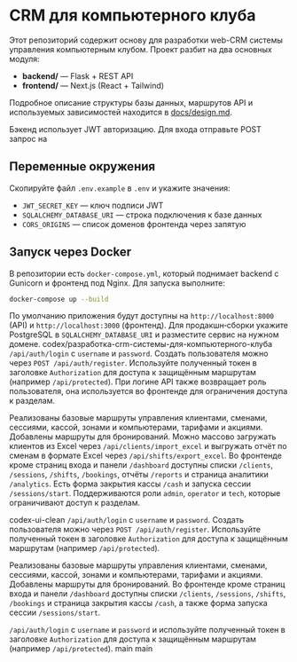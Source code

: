 # CRM для компьютерного клуба

Этот репозиторий содержит основу для разработки web-CRM системы управления
компьютерным клубом. Проект разбит на два основных модуля:

- **backend/** — Flask + REST API
- **frontend/** — Next.js (React + Tailwind)

Подробное описание структуры базы данных, маршрутов API и используемых
зависимостей находится в [docs/design.md](docs/design.md).

Бэкенд использует JWT авторизацию. Для входа отправьте POST запрос на

## Переменные окружения

Скопируйте файл `.env.example` в `.env` и укажите значения:

- `JWT_SECRET_KEY` — ключ подписи JWT
- `SQLALCHEMY_DATABASE_URI` — строка подключения к базе данных
- `CORS_ORIGINS` — список доменов фронтенда через запятую

## Запуск через Docker

В репозитории есть `docker-compose.yml`, который поднимает backend с
Gunicorn и фронтенд под Nginx. Для запуска выполните:

```bash
docker-compose up --build
```

По умолчанию приложения будут доступны на
`http://localhost:8000` (API) и `http://localhost:3000` (фронтенд).
Для продакшн‑сборки укажите PostgreSQL в `SQLALCHEMY_DATABASE_URI` и
разместите сервис на нужном домене.
codex/разработка-crm-системы-для-компьютерного-клуба
`/api/auth/login` с `username` и `password`. Создать пользователя можно
через `POST /api/auth/register`. Используйте полученный токен в заголовке
`Authorization` для доступа к защищённым маршрутам (например
`/api/protected`). При логине API также возвращает роль пользователя, она
используется во фронтенде для ограничения доступа к разделам.

Реализованы базовые маршруты управления клиентами, сменами, сессиями,
кассой, зонами и компьютерами, тарифами и акциями. Добавлены маршруты
для бронирований.
Можно массово загружать клиентов из Excel через `/api/clients/import_excel` и
выгружать отчёт по сменам в формате Excel через `/api/shifts/export_excel`.
Во фронтенде кроме страниц входа и панели `/dashboard` доступны списки
`/clients`, `/sessions`, `/shifts`, `/bookings`, отчёты `/reports` и
страница аналитики `/analytics`. Есть форма закрытия кассы `/cash` и
запуска сессии `/sessions/start`.
Поддерживаются роли `admin`, `operator` и `tech`, которые ограничивают
доступ к разделам.

 codex-ui-clean
`/api/auth/login` с `username` и `password`. Создать пользователя можно
через `POST /api/auth/register`. Используйте полученный токен в заголовке
`Authorization` для доступа к защищённым маршрутам (например
`/api/protected`).

Реализованы базовые маршруты управления клиентами, сменами, сессиями,
кассой, зонами и компьютерами, тарифами и акциями. Добавлены маршруты
для бронирований.
Во фронтенде кроме страниц входа и панели `/dashboard` доступны списки
`/clients`, `/sessions`, `/shifts`, `/bookings` и страница закрытия
кассы `/cash`, а также форма запуска сессии `/sessions/start`.

`/api/auth/login` с `username` и `password` и используйте полученный токен
в заголовке `Authorization` для доступа к защищённым маршрутам (например
`/api/protected`).
 main
 main
